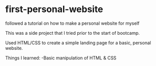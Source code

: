# first-personal-website
followed a tutorial on how to make a personal website for myself

This was a side project that I tried prior to the start of bootcamp.

Used HTML/CSS to create a simple landing page for a basic, personal website.

Things I learned:
-Basic manipulation of HTML & CSS

